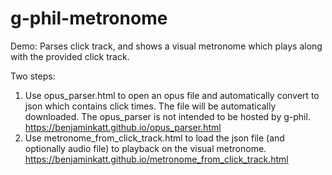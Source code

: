 # g-phil-metronome
Demo: Parses click track, and shows a visual metronome which plays along with the provided click track.

Two steps:
1. Use opus_parser.html to open an opus file and automatically convert to json which contains click times. The file will be automatically downloaded. The opus_parser is not intended to be hosted by g-phil. https://benjaminkatt.github.io/opus_parser.html  
2. Use metronome_from_click_track.html to load the json file (and optionally audio file) to playback on the visual metronome. https://benjaminkatt.github.io/metronome_from_click_track.html
